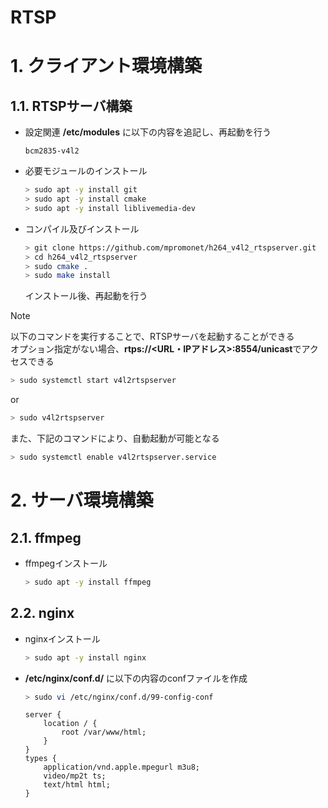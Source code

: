 # RTSP

# 1. クライアント環境構築
## 1.1. RTSPサーバ構築
* 設定関連
    **/etc/modules** に以下の内容を追記し、再起動を行う
    ```
    bcm2835-v4l2
    ```
* 必要モジュールのインストール
    ``` bash
    > sudo apt -y install git
    > sudo apt -y install cmake
    > sudo apt -y install liblivemedia-dev 
    ```
* コンパイル及びインストール
    ``` bash
    > git clone https://github.com/mpromonet/h264_v4l2_rtspserver.git
    > cd h264_v4l2_rtspserver
    > sudo cmake .
    > sudo make install
    ```
    インストール後、再起動を行う
> [!NOTE]
> 以下のコマンドを実行することで、RTSPサーバを起動することができる  
> オプション指定がない場合、**rtps://<URL・IPアドレス>:8554/unicast**でアクセスできる
> ``` bash
> > sudo systemctl start v4l2rtspserver
> ```
> or
> ``` bash
> > sudo v4l2rtspserver
> ```
> また、下記のコマンドにより、自動起動が可能となる
> ```bash
> > sudo systemctl enable v4l2rtspserver.service
> ```

# 2. サーバ環境構築
## 2.1. ffmpeg
* ffmpegインストール
     ``` bash
     > sudo apt -y install ffmpeg
     ```
## 2.2. nginx
* nginxインストール
     ``` bash
     > sudo apt -y install nginx
     ```
* **/etc/nginx/conf.d/** に以下の内容のconfファイルを作成
    ``` bash
    > sudo vi /etc/nginx/conf.d/99-config-conf
    ```
    ```
    server {
        location / {
            root /var/www/html;
        }
    }
    types {
        application/vnd.apple.mpegurl m3u8;
        video/mp2t ts;
        text/html html;
    }
    ```
